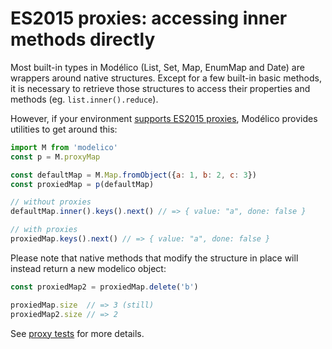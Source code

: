 # ES2015 proxies: accessing inner methods directly

Most built-in types in Modélico (List, Set, Map, EnumMap and Date)
are wrappers around native structures. Except for a few built-in basic
methods, it is necessary to retrieve those structures to access their
properties and methods (eg. `list.inner().reduce`).

However, if your environment
[supports ES2015 proxies](https://kangax.github.io/compat-table/es6/#test-Proxy),
Modélico provides utilities to get around this:

```js
import M from 'modelico'
const p = M.proxyMap

const defaultMap = M.Map.fromObject({a: 1, b: 2, c: 3})
const proxiedMap = p(defaultMap)

// without proxies
defaultMap.inner().keys().next() // => { value: "a", done: false }

// with proxies
proxiedMap.keys().next() // => { value: "a", done: false }
```

Please note that native methods that modify the structure in place will
instead return a new modelico object:

```js
const proxiedMap2 = proxiedMap.delete('b')

proxiedMap.size  // => 3 (still)
proxiedMap2.size // => 2
```

See [proxy tests](https://github.com/javiercejudo/modelico/tree/master/test/proxies)
for more details.
